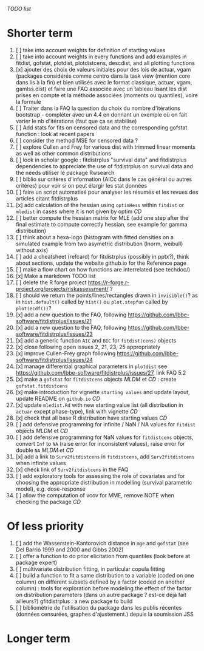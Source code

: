 *TODO list*

# Shorter term

1.  [ ] take into account weights for definition of starting values
2.  [ ] take into account weights in every functions and add examples in fitdist, gofstat, plotdist, plotdistcens, descdist, and all plotting functions
3.  [x] ajouter des choix de valeurs initiales pour des lois de actuar, vgam (packages considérés comme centro dans la task view (mention core dans lis à la fin) et bien utilisés avec le format classique, actuar, vgam, gamlss.dist) et faire une FAQ associée avec un tableau lisant les dist prises en compte et la méthode associées (moments ou quantiles), voire la formule
4.  [ ] Traiter dans la FAQ la question du choix du nombre d'itérations bootstrap - compléter avec un 4.4 en donnant un exemple où on fait varier le nb d'itérations (faut que ça se stabilise)
5.  [ ] Add stats for fits on censored data and the corresponding gofstat function : look at recent papers
6.  [ ] consider the method MSE for censored data ?
7.  [ ] explore Cullen and Frey for various dist with trimmed linear moments as well as other common distributions
8.  [ ] look in scholar google : fitdistrplus "survival data" and fitdistrplus dependencies to appreciate the use of fitdistrplus on survival data and the needs utiliser le package Rwsearch
9.  [ ] biblio sur critères d'information (AICc dans le cas général ou autres critères) pour voir si on peut élargir les stat données
10. [ ] faire un script automatisé pour analyser les résumés et les revues des articles citant fitdistrplus
11. [x] add calculation of the hessian using `optimHess` within `fitdist` or `mledist` in cases where it is not given by optim *CD*
12. [ ] better compute the hessian matrix for MLE (add one step after the final estimate to compute correctly hessian, see example for gamma distribution)
13. [ ] think about a hexa-logo (histogram with fitted densities on a simulated example from two asymetric distribution (lnorm, weibull) without axis)
14. [ ] add a cheatsheet (refcard) for fitdistrplus (possibly in pptx?), think about sections, update the website github.io for the Reference page
15. [ ] make a flow chart on how functions are interrelated (see techdoc/)
16. [x] Make a markdown TODO list
17. [ ] delete the R forge project <https://r-forge.r-project.org/projects/riskassessment/> ?
18. [ ] should we return the points/lines/rectangles drawn in `invisible()`? as in `hist.default()` called by `hist()` ou `plot.stepfun` called by `plot(ecdf())`?
19. [x] add a new question to the FAQ, following <https://github.com/lbbe-software/fitdistrplus/issues/21>
20. [x] add a new question to the FAQ, following <https://github.com/lbbe-software/fitdistrplus/issues/23>
21. [x] add a generic function `AIC` and `BIC` for `fitdist(cens)` objects
22. [x] close following open issues 2, 21, 23, 25 appropriately
23. [x] improve Cullen-Frey graph following <https://github.com/lbbe-software/fitdistrplus/issues/24>
24. [x] manage differential graphical parameters in `plotdist` see <https://github.com/lbbe-software/fitdistrplus/issues/27>, link FAQ 5.2
25. [x] make a `gofstat` for `fitdistcens` objects *MLDM* et *CD* : create `gofstat.fitdistcens`
26. [x] make introduction for vignette `starting values` and update layout, update README on `github.io` *CD*
27. [x] update `mledist.Rd` with new starting value list (all distribution in `actuar` except phase-type), link with vignette *CD*
28. [x] check that all base R distribution have starting values *CD*
29. [ ] add defensive programming for infinite / NaN / NA values for `fitdist` objects *MLDM* et *CD*
30. [ ] add defensive programming for NaN values for `fitdistcens` objects, convert `Inf` to `NA` (raise error for inconsistent values), raise error for double `NA` *MLDM* et *CD* 
31. [x] add a link to `Surv2fitdistcens` in `fitdistcens`, add `Surv2fitdistcens` when infinite values
32. [x] check link of `Surv2fitdistcens` in the FAQ
33. [ ] add exploratory tools for assessing the role of covariates and for choosing the appropriate distribution in modelling (survival parametric model), e.g. dose-response
34. [ ] allow the computation of vcov for MME, remove NOTE when checking the package *CD*

# Of less priority

1.  [ ] add the Wasserstein-Kantorovich distance in `mge` and `gofstat` (see Del Barrio 1999 and 2000 and Gibbs 2002)
2.  [ ] offer a function to do prior elicitation from quantiles (look before at package expert)
3.  [ ] multivariate distribution fitting, in particular copula fitting
4.  [ ] build a function to fit a same distribution to a variable (coded on one column) on different subsets defined by a factor (coded on another column) : tools for exploration before modeling the effect of the factor on distribution parameters (dans un autre package ? est-ce déjà fait ailleurs?) gfitdistrplus : a new package to build
5.  [ ] bibliométrie de l'utilisation du package dans les publis récentes (données censurées, graphes d'ajustement.) depuis la soumission JSS


# Longer term
